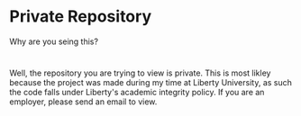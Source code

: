 # Private Repository

Why are you seing this?
#
Well, the repository you are trying to view is private. This is most likley because the project was made during my time at Liberty University, as such the code falls under Liberty's academic integrity policy. If you are an employer, please send an email to view.
